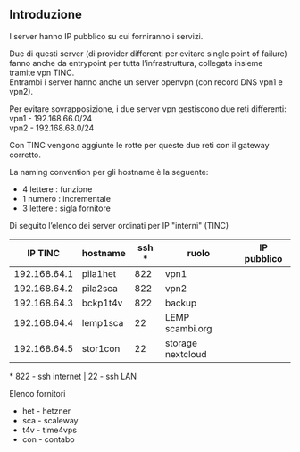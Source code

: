 ## Introduzione

I server hanno IP pubblico su cui forniranno i servizi.

Due di questi server (di provider differenti per evitare single point of failure) fanno anche da entrypoint per tutta l’infrastruttura, collegata insieme tramite vpn TINC.<br/>
Entrambi i server hanno anche un server openvpn (con record DNS vpn1 e vpn2).

Per evitare sovrapposizione, i due server vpn gestiscono due reti differenti:<br/>
vpn1 - 192.168.66.0/24<br/>
vpn2 - 192.168.68.0/24

Con TINC vengono aggiunte le rotte per queste due reti con il gateway corretto.

La naming convention per gli hostname è la seguente:
- 4 lettere : funzione
- 1 numero : incrementale
- 3 lettere : sigla fornitore

Di seguito l’elenco dei server ordinati per IP "interni" (TINC)

| IP TINC | hostname | ssh * | ruolo | IP pubblico |
| --- | --- | --- | --- | --- |
| 192.168.64.1 | pila1het | 822 | vpn1 |  |
| 192.168.64.2 | pila2sca | 822 | vpn2 |  |
| 192.168.64.3 | bckp1t4v | 822 | backup |  |
| 192.168.64.4 | lemp1sca | 22 | LEMP scambi.org |  |
| 192.168.64.5 | stor1con | 22 | storage nextcloud |  |

\* 822 - ssh internet | 22 - ssh LAN

Elenco fornitori  
- het - hetzner
- sca - scaleway
- t4v - time4vps
- con - contabo
